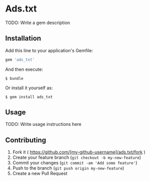 # Ads.txt

TODO: Write a gem description

## Installation

Add this line to your application's Gemfile:

```ruby
gem 'ads_txt'
```

And then execute:

    $ bundle

Or install it yourself as:

    $ gem install ads_txt

## Usage

TODO: Write usage instructions here

## Contributing

1. Fork it ( https://github.com/[my-github-username]/ads.txt/fork )
2. Create your feature branch (`git checkout -b my-new-feature`)
3. Commit your changes (`git commit -am 'Add some feature'`)
4. Push to the branch (`git push origin my-new-feature`)
5. Create a new Pull Request
